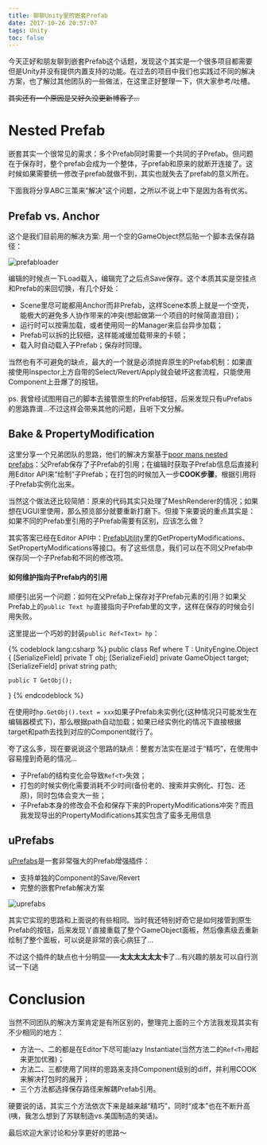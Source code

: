 ```yaml
---
title: 聊聊Unity里的嵌套Prefab
date: 2017-10-26 20:57:07
tags: Unity
toc: false
---
```


今天正好和朋友聊到嵌套Prefab这个话题，发现这个其实是一个很多项目都需要但是Unity并没有提供内置支持的功能。在过去的项目中我们也实践过不同的解决方案，也了解过其他团队的一些做法，在这里正好整理一下，供大家参考/吐槽。

~~其实还有一个原因是又好久没更新博客了...~~

<!--more-->

# Nested Prefab 

嵌套其实一个很常见的需求：多个Prefab同时需要一个共同的子Prefab。但问题在于保存时，整个prefab会成为一个整体，子prefab和原来的就断开连接了。这时候如果需要统一修改子prefab就做不到，其实也就失去了prefab的意义所在。

下面我将分享ABC三策来“解决”这个问题，之所以不说上中下是因为各有优劣。

## Prefab vs. Anchor

这个是我们目前用的解决方案: 用一个空的GameObject然后贴一个脚本去保存路径：

![prefabloader](/images/prefabloader.png)

编辑的时候点一下Load载入，编辑完了之后点Save保存。这个本质其实是空挂点和Prefab的来回切换，有几个好处：

- Scene里尽可能都用Anchor而非Prefab，这样Scene本质上就是一个空壳，能极大的避免多人协作带来的冲突(想起做第一个项目的时候简直泪目)；
- 运行时可以按需加载，或者使用同一的Manager来后台异步加载；
- Prefab可以拆的比较细，这样能减缓加载带来的卡顿；
- 载入时自动载入子Prefab；保存时同理。

当然也有不可避免的缺点，最大的一个就是必须抛弃原生的Prefab机制：如果直接使用Inspector上方自带的Select/Revert/Apply就会破坏这套流程，只能使用Component上丑爆了的按钮。

ps. 我曾经试图用自己的脚本去接管原生的Prefab按钮，后来发现只有uPrefabs的思路靠谱...不过这样会带来其他的问题，且听下文分解。

## Bake & PropertyModification

这里分享一个兄弟团队的思路，他们的解决方案基于[poor mans nested prefabs](http://framebunker.com/blog/poor-mans-nested-prefabs/)：父Prefab保存了子Prefab的引用；在编辑时获取子Prefab信息后直接利用Editor API来“绘制”子Prefab；在打包的时候加入一步**COOK步骤**，根据引用将子Prefab实例化出来。

当然这个做法还比较简陋：原来的代码其实只处理了MeshRenderer的情况；如果想在UGUI里使用，那么预览部分就要重新打磨下。但接下来要说的重点其实是：如果不同的Prefab里引用的子Prefab需要有区别，应该怎么做？

其实答案已经在Editor API中：[PrefabUtility](https://docs.unity3d.com/ScriptReference/PrefabUtility.html)里的GetPropertyModifications、SetPropertyModifications等接口。有了这些信息，我们可以在不同父Prefab中保存同一个子Prefab和不同的修改项。

#### 如何维护指向子Prefab内的引用

顺便引出另一个问题：如何在父Prefab上保存对子Prefab元素的引用？如果父Prefab上的`public Text hp`直接指向子Prefab里的文字，这样在保存的时候会引用失败。

这里提出一个巧妙的封装`public Ref<Text> hp`：

{% codeblock lang:csharp %}
public class Ref<T> where T : UnityEngine.Object {
    [SerializeField]
    private T obj;
    [SerializeField]
    private GameObject target;
    [SerializeField]
    privat string path;

    public T GetObj();
}
{% endcodeblock %}

在使用时`hp.GetObj().text = xxx`如果子Prefab未实例化(这种情况只可能发生在编辑器模式下)，那么根据path自动加载；如果已经实例化的情况下直接根据target和path去找到对应的Component就行了。

夸了这么多，现在要说说这个思路的缺点：整套方法实在是过于“精巧”，在使用中容易撞到奇葩的情况...

- 子Prefab的结构变化会导致`Ref<T>`失效；
- 打包的时候实例化需要消耗不少时间(备份老的、搜索并实例化、打包、还原)，同时包体会变大一些；
- 子Prefab本身的修改会不会和保存下来的PropertyModifications冲突？而且我发现导出的PropertyModifications其实包含了蛮多无用信息

## uPrefabs

[uPrefabs](https://www.assetstore.unity3d.com/en/#!/content/72007)是一套非常强大的Prefab增强插件：

- 支持单独的Component的Save/Revert
- 完整的嵌套Prefab解决方案

![uprefabs](/images/uprefabs.jpg)

其实它实现的思路和上面说的有些相同。当时我还特别好奇它是如何接管到原生Prefab的按钮，后来发现丫直接重载了整个GameObject面板，然后像素级去重新绘制了整个面板，可以说是非常的丧心病狂了...

不过这个插件的缺点也十分明显——**太太太太太太卡**了...有兴趣的朋友可以自行测试一下(逃

# Conclusion

当然不同团队的解决方案肯定是有所区别的，整理完上面的三个方法我发现其实有不少相同的地方：

- 方法一、二的都是在Editor下尽可能lazy Instantiate(当然方法二的`Ref<T>`用起来更加优雅)；
- 方法二、三都使用了同样的思路来支持Component级别的diff，并利用COOK来解决打包时的展开；
- 三个方法都选择保存路径来解耦Prefab引用。

硬要说的话，其实三个方法依次下来是越来越“精巧”，同时“成本”也在不断升高(咦，我怎么想到了苏联制造vs.美国制造的笑话)。

最后欢迎大家讨论和分享更好的思路～